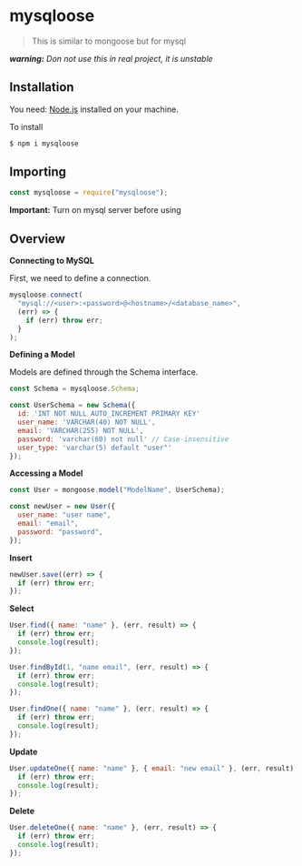 # mysqloose

> This is similar to mongoose but for mysql

_**warning:**_ _Don not use this in real project, it is unstable_

## Installation

You need: [Node.js](https://nodejs.org) installed on your machine.

To install

```bash
$ npm i mysqloose
```

## Importing

```js
const mysqloose = require("mysqloose");
```

**Important:** Turn on mysql server before using

## Overview

**Connecting to MySQL**

First, we need to define a connection.

```js
mysqloose.connect(
  "mysql://<user>:<password>@<hostname>/<database_name>",
  (err) => {
    if (err) throw err;
  }
);
```

**Defining a Model**

Models are defined through the Schema interface.

```js
const Schema = mysqloose.Schema;

const UserSchema = new Schema({
  id: 'INT NOT NULL AUTO_INCREMENT PRIMARY KEY'
  user_name: 'VARCHAR(40) NOT NULL',
  email: 'VARCHAR(255) NOT NULL',
  password: 'varchar(60) not null' // Case-insensitive
  user_type: 'varchar(5) default "user"'
});
```

**Accessing a Model**

```js
const User = mongoose.model("ModelName", UserSchema);

const newUser = new User({
  user_name: "user name",
  email: "email",
  password: "password",
});
```

**Insert**

```js
newUser.save((err) => {
  if (err) throw err;
});
```

**Select**

```js
User.find({ name: "name" }, (err, result) => {
  if (err) throw err;
  console.log(result);
});

User.findById(1, "name email", (err, result) => {
  if (err) throw err;
  console.log(result);
});

User.findOne({ name: "name" }, (err, result) => {
  if (err) throw err;
  console.log(result);
});
```

**Update**

```js
User.updateOne({ name: "name" }, { email: "new email" }, (err, result) => {
  if (err) throw err;
  console.log(result);
});
```

**Delete**

```js
User.deleteOne({ name: "name" }, (err, result) => {
  if (err) throw err;
  console.log(result);
});
```
